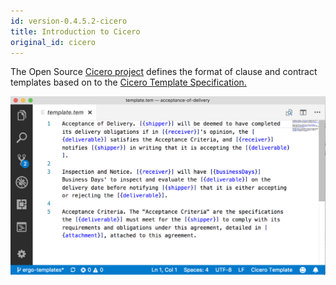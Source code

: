 ```yaml
---
id: version-0.4.5.2-cicero
title: Introduction to Cicero
original_id: cicero
---
```


The Open Source [Cicero project](https://github.com/accordproject/cicero) defines the format of clause and contract templates based on to the [Cicero Template Specification.](https://docs.google.com/document/d/1UacA_r2KGcBA2D4voDgGE8jqid-Uh4Dt09AE-shBKR0)

![Template Grammar](/docs/assets/grammar.png)
